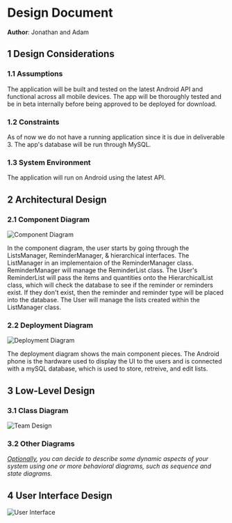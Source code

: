 # Design Document

**Author**: Jonathan and Adam

## 1 Design Considerations

### 1.1 Assumptions

The application will be built and tested on the latest Android API and functional across all mobile devices. The app will be thoroughly tested and be in beta internally before being approved to be deployed for download. 

### 1.2 Constraints

As of now we do not have a running application since it is due in deliverable 3. The app's database will be run through MySQL.

### 1.3 System Environment

The application will run on Android using the latest API.

## 2 Architectural Design

### 2.1 Component Diagram

![Component Diagram](https://i.imgur.com/pIPTrA3.png)

In the component diagram, the user starts by going through the ListsManager,  ReminderManager, & hierarchical interfaces. The ListManager in an implementaion of the ReminderManager class. ReminderManager will manage the ReminderList class. The User's ReminderList will pass the items and quantities onto the HierarchicalList class, which will check the database to see if the reminder or reminders exist. If they don't exist, then the reminder and reminder type will be placed into the database. The User will manage the lists created within the ListManager class.


### 2.2 Deployment Diagram

![Deployment Diagram](https://i.imgur.com/NBdutB9.png)

The deployment diagram shows the main component pieces. The Android phone is the hardware used to display the UI to the users and is  connected with a mySQL database, which is used to store, retreive, and edit lists. 

## 3 Low-Level Design

### 3.1 Class Diagram

![Team Design](https://i.imgur.com/oZPpQWe.png)

### 3.2 Other Diagrams

*<u>Optionally</u>, you can decide to describe some dynamic aspects of your system using one or more behavioral diagrams, such as sequence and state diagrams.*

## 4 User Interface Design
![User Interface](https://i.imgur.com/q7Lnr9z.png)

